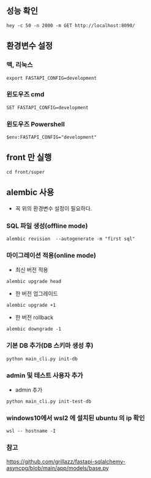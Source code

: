 ## 성능 확인

```
hey -c 50 -n 2000 -m GET http://localhost:8090/
```

## 환경변수 설정

### 맥, 리눅스

```
export FASTAPI_CONFIG=development
```

### 윈도우즈 cmd

```
SET FASTAPI_CONFIG=development
```

### 윈도우즈 Powershell

```
$env:FASTAPI_CONFIG="development"
```


## front 만 실행

```
cd front/super
```

## alembic 사용
* 꼭 위의 환경변수 설정이 필요하다.


### SQL 파일 생성(offline mode)

```
alembic revision  --autogenerate -m "first sql"
```


### 마이그레이션 적용(online mode)

* 최신 버전 적용
```
alembic upgrade head
```

* 한 버전 업그레이드
```
alembic upgrade +1
```

* 한 버전 rollback
```
alembic downgrade -1
```

### 기본 DB 추가(DB 스키마 생성 후)
```
python main_cli.py init-db
```

### admin 및 테스트 사용자 추가
* admin 추가

```
python main_cli.py init-test-db
```




### windows10에서 wsl2 에 설치된 ubuntu 의 ip 확인

```
wsl -- hostname -I
```



### 참고
https://github.com/grillazz/fastapi-sqlalchemy-asyncpg/blob/main/app/models/base.py
